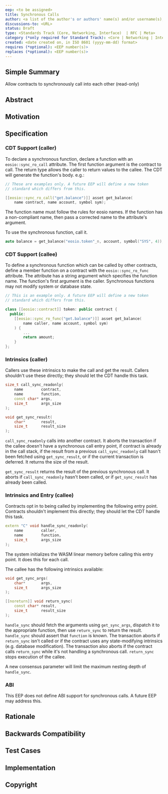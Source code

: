 ```yaml
---
eep: <to be assigned>
title: Synchronous Calls
author: <a list of the author's or authors' name(s) and/or username(s), or name(s) and email(s), e.g. (use with the parentheses or triangular brackets): FirstName LastName (@GitHubUsername), FirstName LastName <foo@bar.com>, FirstName (@GitHubUsername) and GitHubUsername (@GitHubUsername)>
discussions-to: <URL>
status: Draft
type: <Standards Track (Core, Networking, Interface)  | RFC | Meta>
category (*only required for Standard Track): <Core | Networking | Interface>
created: <date created on, in ISO 8601 (yyyy-mm-dd) format>
requires (*optional): <EEP number(s)>
replaces (*optional): <EEP number(s)>
---
```


<!--You can leave these HTML comments in your merged EEP and delete the visible duplicate text guides, they will not appear and may be helpful to refer to if you edit it again. This is the suggested template for new EEPs. Note that an EEP number will be assigned by an editor. When opening a pull request to submit your EEP, please use an abbreviated title in the filename, `eep-draft_title_abbrev.md`. The title should be 44 characters or less.-->

## Simple Summary
<!--"If you can't explain it simply, you don't understand it well enough." Provide a simplified and layman-accessible explanation of the EEP.-->

Allow contracts to synchronously call into each other (read-only)

## Abstract
<!--A short (~200 word) description of the technical issue being addressed.-->

## Motivation
<!--The motivation is critical for EEPs that want to change the EOSIO protocol. It should clearly explain why the existing protocol specification is inadequate to address the problem that the eep solves. EEP submissions without sufficient motivation may be rejected outright.-->

## Specification
<!--The technical specification should describe the syntax and semantics of any new feature. The specification should be detailed enough to allow competing, interoperable implementations for any of the current EOSIO platforms.-->

### CDT Support (caller)

To declare a synchronous function, declare a function with an `eosio::sync_ro_call`
attribute. The first function argument is the contract to call. The return type allows the
caller to return values to the callee. The CDT will generate the function's body. e.g.:

```c++
// These are examples only. A future EEP will define a new token
// standard which differs from this.

[[eosio::sync_ro_call("get.balance")]] asset get_balance(
    name contract, name account, symbol sym);
```

The function name must follow the rules for eosio names. If the function has a non-compliant
name, then pass a corrected name to the attribute's argument.

To use the synchronous function, call it.

```c++
auto balance = get_balance("eosio.token"_n, account, symbol("SYS", 4));
```

### CDT Support (callee)

To define a synchronous function which can be called by other contracts, define a member
function on a contract with the `eosio::sync_ro_func` attribute. The attribute has a string
argument which specifies the function name. The function's first argument is the caller.
Synchronous functions may not modify system or database state.

```c++
// This is an example only. A future EEP will define a new token
// standard which differs from this.

class [[eosio::contract]] token: public contract {
  public:
    [[eosio::sync_ro_func("get.balance")]] asset get_balance(
        name caller, name account, symbol sym)
    ) {
        ...
        return amount;
    }
};
```

### Intrinsics (caller)

Callers use these intrinsics to make the call and get the result. Callers shouldn't use these directly;
they should let the CDT handle this task.

```c++
size_t call_sync_readonly(
    name        contract,
    name        function,
    const char* args,
    size_t      args_size
);

void get_sync_result(
    char*       result,
    size_t      result_size
);
```

`call_sync_readonly` calls into another contract. It aborts the transaction if the callee doesn't have
a synchronous call entry point, if contract is already in the call stack, if the result from a
previous `call_sync_readonly` call hasn't been fetched using `get_sync_result`, or if the current
transaction is deferred. It returns the size of the result.

`get_sync_result` returns the result of the previous synchronous call. It aborts if `call_sync_readonly`
hasn't been called, or if `get_sync_result` has already been called.

### Intrinsics and Entry (callee)

Contracts opt in to being called by implementing the following entry point. Contracts shouldn't
implement this directly; they should let the CDT handle this task.

```c++
extern "C" void handle_sync_readonly(
    name        caller,
    name        function,
    size_t      args_size
);
```

The system initializes the WASM linear memory before calling this entry point. It does this
for each call.

The callee has the following intrinsics available:

```c++
void get_sync_args(
    char*       args,
    size_t      args_size
);

[[noreturn]] void return_sync(
    const char* result,
    size_t      result_size
);
```

`handle_sync` should fetch the arguments using `get_sync_args`, dispatch it to the appropriate function,
then use `return_sync` to return the result. `handle_sync` should assert that `function` is known. The
transaction aborts if `return_sync` isn't called or if the contract uses any state-modifying intrinsics
(e.g. database modification). The transaction also aborts if the contract calls `return_sync` while it's
not handling a synchronous call. `return_sync` stops execution of the callee.

A new consensus parameter will limit the maximum nesting depth of `handle_sync`.

### ABI

This EEP does not define ABI support for synchronous calls. A future EEP may address this.

## Rationale
<!--The rationale fleshes out the specification by describing what motivated the design and why particular design decisions were made. It should describe alternate designs that were considered and related work, e.g. how the feature is supported in other languages. The rationale may also provide evidence of consensus within the community, and should discuss important objections or concerns raised during discussion.-->

## Backwards Compatibility
<!--All EEPs that introduce backwards incompatibilities must include a section describing these incompatibilities and their severity. The EEP must explain how the author proposes to deal with these incompatibilities. EEP submissions without a sufficient backwards compatibility treatise may be rejected outright.-->

## Test Cases
<!--Test cases for an implementation are mandatory for EEPs that are affecting consensus changes. Other EEPs can choose to include links to test cases if applicable.-->

## Implementation
<!--The implementations must be completed before any EEP is given status "Final", but it need not be completed before the EEP is accepted. While there is merit to the approach of reaching consensus on the specification and rationale before writing code, the principle of "rough consensus and running code" is still useful when it comes to resolving many discussions of API details.-->

## Copyright
